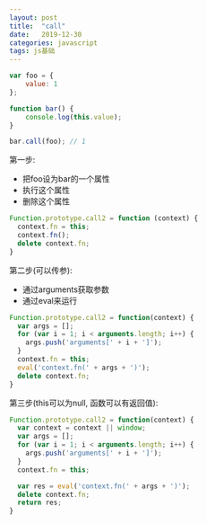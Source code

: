 ```yaml
---
layout: post  
title:  "call"  
date:   2019-12-30  
categories: javascript  
tags: js基础  
---  
```


``` javascript
var foo = {
    value: 1
};

function bar() {
    console.log(this.value);
}

bar.call(foo); // 1
```  

第一步:  
- 把foo设为bar的一个属性  
- 执行这个属性  
- 删除这个属性  
``` javascript
Function.prototype.call2 = function (context) {
  context.fn = this;
  context.fn();
  delete context.fn;
}
```  

第二步(可以传参):  
- 通过arguments获取参数  
- 通过eval来运行  
``` javascript  
Function.prototype.call2 = function(context) {
  var args = [];
  for (var i = 1; i < arguments.length; i++) {
    args.push('arguments[' + i + ']');
  }
  context.fn = this;
  eval('context.fn(' + args + ')');
  delete context.fn;
}
```  
  
第三步(this可以为null, 函数可以有返回值):  
``` javascript  
Function.prototype.call2 = function(context) {
  var context = context || window;
  var args = [];
  for (var i = 1; i < arguments.length; i++) {
    args.push('arguments[' + i + ']');
  }
  context.fn = this;

  var res = eval('context.fn(' + args + ')');
  delete context.fn;
  return res;
}
```